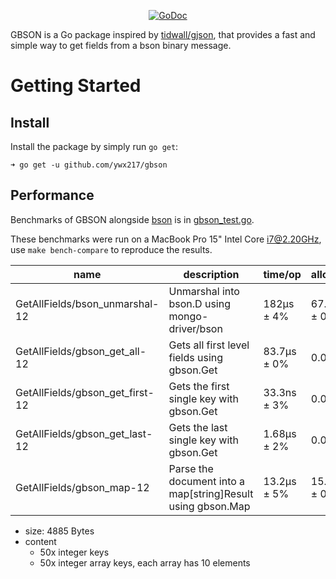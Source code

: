 <p align="center">
<a href="https://godoc.org/github.com/ywx217/gbson"><img src="https://img.shields.io/badge/api-reference-blue.svg?style=flat-square" alt="GoDoc"></a>
</p>

GBSON is a Go package inspired by [tidwall/gjson](https://github.com/tidwall/gjson), that provides a fast and simple way
to get fields from a bson binary message.

Getting Started
===============

## Install

Install the package by simply run `go get`:

```shell
➜ go get -u github.com/ywx217/gbson
```

## Performance

Benchmarks of GBSON alongside [bson](go.mongodb.org/mongo-driver/bson) is in [gbson_test.go](./gbson_test.go).

These benchmarks were run on a MacBook Pro 15" Intel Core i7@2.20GHz, use `make bench-compare` to reproduce the results.

| name                            | description                                                 | time/op     | alloc/op    | allocs/op  |
|---------------------------------|-------------------------------------------------------------| -----       | -----       |------------|
| GetAllFields/bson_unmarshal-12  | Unmarshal into bson.D using mongo-driver/bson               |  182µs ± 4% | 67.2kB ± 0%  | 1.11k ± 0% |
| GetAllFields/gbson_get_all-12   | Gets all first level fields using gbson.Get                 | 83.7µs ± 0% |  0.00B       | 0.00       |
| GetAllFields/gbson_get_first-12 | Gets the first single key with gbson.Get                    | 33.3ns ± 3% |  0.00B       | 0.00       |
| GetAllFields/gbson_get_last-12  | Gets the last single key with gbson.Get                     | 1.68µs ± 2% |  0.00B       | 0.00       |
| GetAllFields/gbson_map-12       | Parse the document into a map[string]Result using gbson.Map | 13.2µs ± 5% | 15.9kB ± 0%  | 111 ± 0%   |


* size: 4885 Bytes
* content
  * 50x integer keys
  * 50x integer array keys, each array has 10 elements
